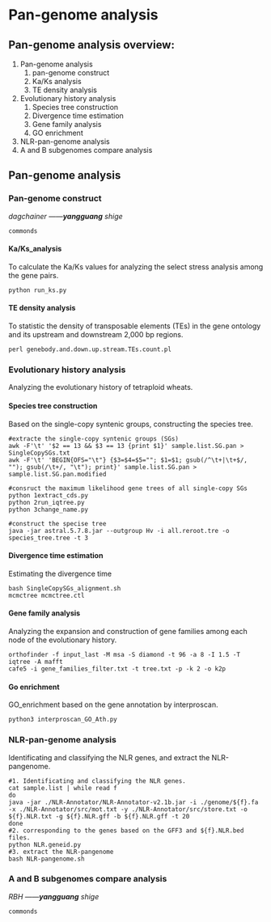 # Pan-genome analysis

## Pan-genome analysis overview:

1. Pan-genome analysis
   1. pan-genome construct
   2. Ka/Ks analysis
   3. TE density analysis
2. Evolutionary history analysis
   1. Species tree construction
   2. Divergence time estimation
   3. Gene family analysis
   4. GO enrichment
3. NLR-pan-genome analysis
4. A and B subgenomes compare analysis

## Pan-genome analysis

### Pan-genome construct

*dagchainer    ——**yangguang** shige*

```text
commonds
```

#### Ka/Ks_analysis

To calculate the Ka/Ks values for analyzing the select stress analysis among the gene pairs.

```text
python run_ks.py
```

#### TE density analysis

To statistic the density of transposable elements (TEs) in the gene ontology and its upstream and downstream 2,000 bp regions.

```text
perl genebody.and.down.up.stream.TEs.count.pl
```

### Evolutionary history analysis

Analyzing the evolutionary history of tetraploid wheats. 

#### Species tree construction

Based on the single-copy syntenic groups, constructing the species tree. 

```text
#extracte the single-copy syntenic groups (SGs)
awk -F'\t' '$2 == 13 && $3 == 13 {print $1}' sample.list.SG.pan > SingleCopySGs.txt
awk -F'\t' 'BEGIN{OFS="\t"} {$3=$4=$5=""; $1=$1; gsub(/^\t+|\t+$/, ""); gsub(/\t+/, "\t"); print}' sample.list.SG.pan > sample.list.SG.pan.modified

#consruct the maximum likelihood gene trees of all single-copy SGs
python 1extract_cds.py 
python 2run_iqtree.py
python 3change_name.py

#construct the specise tree
java -jar astral.5.7.8.jar --outgroup Hv -i all.reroot.tre -o species_tree.tree -t 3
```

#### Divergence time estimation 

Estimating the divergence time

```text
bash SingleCopySGs_alignment.sh
mcmctree mcmctree.ctl
```

#### Gene family analysis

Analyzing the expansion and construction of gene families among each node of the evolutionary history.

```text
orthofinder -f input_last -M msa -S diamond -t 96 -a 8 -I 1.5 -T iqtree -A mafft
cafe5 -i gene_families_filter.txt -t tree.txt -p -k 2 -o k2p
```

#### Go enrichment

GO_enrichment based on the gene annotation by interproscan.

```text
python3 interproscan_GO_Ath.py
```

### NLR-pan-genome analysis

Identificating and classifying the NLR genes, and extract the NLR-pangenome.

```text
#1. Identificating and classifying the NLR genes.
cat sample.list | while read f
do
java -jar ./NLR-Annotator/NLR-Annotator-v2.1b.jar -i ./genome/${f}.fa -x ./NLR-Annotator/src/mot.txt -y ./NLR-Annotator/src/store.txt -o ${f}.NLR.txt -g ${f}.NLR.gff -b ${f}.NLR.gff -t 20
done
#2. corresponding to the genes based on the GFF3 and ${f}.NLR.bed files.
python NLR.geneid.py
#3. extract the NLR-pangenome
bash NLR-pangenome.sh
```

### A and B subgenomes compare analysis

*RBH    ——**yangguang** shige*

```text
commonds
```
